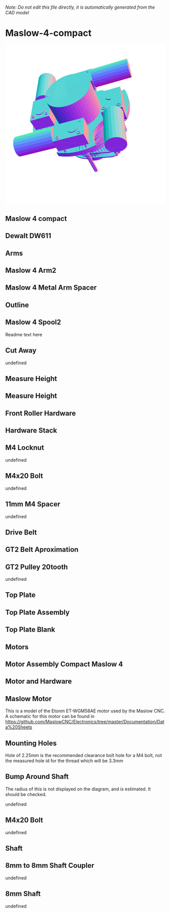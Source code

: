 ###### Note: Do not edit this file directly, it is automatically generated from the CAD model

# Maslow-4-compact

![](/project.svg)

## Maslow 4 compact


## Dewalt DW611


## Arms


## Maslow 4 Arm2


## Maslow 4 Metal Arm Spacer


## Outline


## Maslow 4 Spool2


Readme text here


## Cut Away


undefined


## Measure Height


## Measure Height


## Front Roller Hardware


## Hardware Stack


## M4 Locknut


undefined


## M4x20 Bolt


undefined


## 11mm M4 Spacer


undefined


## Drive Belt


## GT2 Belt Aproximation 


## GT2 Pulley 20tooth


undefined


## Top Plate


## Top Plate Assembly


## Top Plate Blank


## Motors


## Motor Assembly Compact Maslow 4


## Motor and Hardware


## Maslow Motor


This is a model of the Etonm ET-WGM58AE motor used by the Maslow CNC. A schematic for this motor can be found in https://github.com/MaslowCNC/Electronics/tree/master/Documentation/Data%20Sheets 


## Mounting Holes


Hole of 2.25mm is the recommended clearance bolt hole for a M4 bolt, not the measured hole id for the thread which will be 3.3mm 


## Bump Around Shaft


The radius of this is not displayed on the diagram, and is estimated. It should be checked.


undefined


## M4x20 Bolt


undefined


## Shaft


## 8mm to 8mm Shaft Coupler


undefined


## 8mm Shaft


undefined


